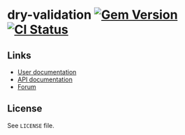<!--- This file is synced from hanakai-rb/repo-sync -->

[rubygem]: https://rubygems.org/gems/dry-validation
[actions]: https://github.com/dry-rb/dry-validation/actions

# dry-validation [![Gem Version](https://badge.fury.io/rb/dry-validation.svg)][rubygem] [![CI Status](https://github.com/dry-rb/dry-validation/workflows/CI/badge.svg)][actions]

## Links

- [User documentation](https://dry-rb.org/gems/dry-validation)
- [API documentation](http://rubydoc.info/gems/dry-validation)
- [Forum](https://discourse.dry-rb.org)

## License

See `LICENSE` file.

